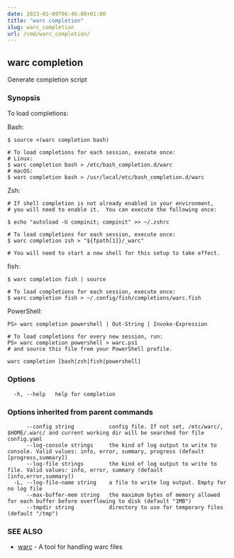 ```yaml
---
date: 2023-02-09T06:46:00+01:00
title: "warc completion"
slug: warc_completion
url: /cmd/warc_completion/
---
```

## warc completion

Generate completion script

### Synopsis

To load completions:

Bash:

    $ source <(warc completion bash)

    # To load completions for each session, execute once:
    # Linux:
    $ warc completion bash > /etc/bash_completion.d/warc
    # macOS:
    $ warc completion bash > /usr/local/etc/bash_completion.d/warc

Zsh:

    # If shell completion is not already enabled in your environment,
    # you will need to enable it.  You can execute the following once:

    $ echo "autoload -U compinit; compinit" >> ~/.zshrc

    # To load completions for each session, execute once:
    $ warc completion zsh > "${fpath[1]}/_warc"

    # You will need to start a new shell for this setup to take effect.

fish:

    $ warc completion fish | source

    # To load completions for each session, execute once:
    $ warc completion fish > ~/.config/fish/completions/warc.fish

PowerShell:

    PS> warc completion powershell | Out-String | Invoke-Expression

    # To load completions for every new session, run:
    PS> warc completion powershell > warc.ps1
    # and source this file from your PowerShell profile.


```
warc completion [bash|zsh|fish|powershell]
```

### Options

```
  -h, --help   help for completion
```

### Options inherited from parent commands

```
      --config string           config file. If not set, /etc/warc/, $HOME/.warc/ and current working dir will be searched for file config.yaml
      --log-console strings     the kind of log output to write to console. Valid values: info, error, summary, progress (default [progress,summary])
      --log-file strings        the kind of log output to write to file. Valid values: info, error, summary (default [info,error,summary])
  -L, --log-file-name string    a file to write log output. Empty for no log file
      --max-buffer-mem string   the maximum bytes of memory allowed for each buffer before overflowing to disk (default "1MB")
      --tmpdir string           directory to use for temporary files (default "/tmp")
```

### SEE ALSO

* [warc](../warc/)	 - A tool for handling warc files

